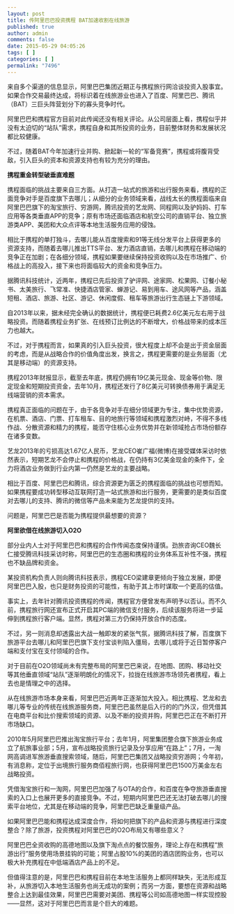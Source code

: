 ```yaml
---
layout: post
title: 传阿里巴巴投资携程 BAT加速收割在线旅游
published: true
author: admin
comments: false
date: 2015-05-29 04:05:26
tags: [ ]
categories: [ ]
permalink: "7496"
---
```



来自多个渠道的信息显示，阿里巴巴集团近期正与携程旅行网洽谈投资入股事宜。如果合作交易最终达成，将标识着在线旅游业也进入了百度、阿里巴巴、腾讯（BAT）三巨头阵营划分下的寡头竞争时代。

阿里巴巴和携程官方目前对此传闻还没有相关评论。从公司层面上看，携程似乎并没有太迫切的“站队”需求，携程自身和其所投资的业务，目前整体财务和发展状况都比较健康。

不过，随着BAT今年加速行业并购、掀起新一轮的“军备竞赛”，携程或将腹背受敌，引入巨头的资本和资源支持也有较为充分的理由。

**携程重金转型破垂直难题**

携程面临的挑战主要来自三方面。从打造一站式的旅游和出行服务来看，携程的正面竞争对手是百度旗下去哪儿；从细分的业务领域来看，战线太长的携程面临来自阿里巴巴旗下的淘宝旅行、穷游网，腾讯投资的艺龙网、同程网以及驴妈妈、打车应用等各类垂直APP的竞争；原有市场还面临酒店和航空公司的直销平台、独立旅游类APP、美团和大众点评等本地生活服务应用的侵蚀。

相比于携程的单打独斗，去哪儿能从百度搜索和91等无线分发平台上获得更多的资源支持，而随着去哪儿推出TTS平台、发力酒店直销，去哪儿和携程在移动端的竞争正在加剧；在各细分领域，携程如果要继续保持投资收购以及在市场推广、价格战上的高投入，接下来也将面临较大的资金和竞争压力。

据腾讯科技统计，近两年，携程已先后投资了驴评网、途家网、松果网、订餐小秘书、太美旅行、飞常准、快捷酒店管家、蝉游记、易到用车、途风网等产品，涵盖短租、酒店、旅游、社区、游记、休闲度假、租车等旅游出行生态链上下游领域。

自2013年以来，据未经完全确认的数据统计，携程便已耗费2.6亿美元左右用于战略投资。而随着携程业务扩张、在线预订比例达的不断增大，价格战带来的成本压力也越大。

不过，对于携程而言，如果真的引入巨头投资，很大程度上却不会是出于资金层面的考虑，而是从战略合作的价值角度出发，换言之，携程更需要的是业务层面（尤其是移动端）的资源支持。

携程2013年财报显示，截至去年底，携程仍拥有19亿美元现金、现金等价物、限定现金和短期投资资金，去年10月，携程还发行了8亿美元可转换债券用于满足无线端营销的资本需求。

携程真正面临的问题在于，由于各竞争对手在细分领域更为专注，集中优势资源，在机票、酒店、门票、打车租车、目的地旅行等领域和携程激烈对峙，不得不多线作战、分散资源和精力的携程，能否守住核心业务优势并在新领域抢占市场份额存在诸多变数。

艺龙2013年的亏损高达1.67亿人民币，艺龙CEO崔广福(微博)在接受媒体采访时依然表示，短期艺龙不会停止和携程的价格战，在仍持有3亿美金现金的条件下，全力将酒店业务做到行业内第一仍然是艺龙的主要战略。

相比于百度、阿里巴巴和腾讯，综合资源更为匮乏的携程面临的挑战也可想而知。如果携程要成功转型移动互联网打造一站式旅游和出行服务，更需要的是类似百度对去哪儿的支持、腾讯的微信等产品未来能为艺龙提供的支持。

问题是，阿里巴巴是否能为携程提供最想要的资源？

**阿里欲借在线旅游切入O2O**

部分业内人士对于阿里巴巴和携程的合作传闻态度保持谨慎。劲旅咨询CEO魏长仁接受腾讯科技采访时称，阿里巴巴的生态圈和携程的业务体系互补性不强，携程也不缺品牌和资金。

某投资机构负责人则向腾讯科技表示，携程CEO梁建章更倾向于独立发展，即便阿里巴巴入股，也只是财务投资的可能性，有助于其上市时谋取一个更高的估值。

事实上，去年针对腾讯投资携程的传闻，携程官方便曾发布声明予以否认。而不久前，携程旅行网还宣布正式开启其PC端的微信支付服务，后续该服务将进一步延伸到携程旅行客户端。显然，携程对第三方仍保持开放合作的态度。

不过，另一则消息却透露出大战一触即发的紧张气氛，据腾讯科技了解，百度旗下旅游平台去哪儿和阿里巴巴旗下支付宝谈判陷入僵局，去哪儿或将于近日暂停客户端和支付宝在支付领域的合作。

对于目前在O2O领域尚未有完整布局的阿里巴巴来说，在地图、团购、移动社交等其他垂直领域“站队”逐渐明朗化的情况下，拉拢在线旅游市场领先者携程，看上去也是情理之中的选择。

从在线旅游市场本身来看，阿里巴巴近两年正逐渐加大投入。相比携程、艺龙和去哪儿等专业的传统在线旅游服务商，阿里巴巴虽然是后入行的的门外汉，但凭借其在电商平台和比价搜索领域的资源、以及不断的投资并购，阿里巴巴正在不断打开市场缺口。

2010年5月阿里巴巴推出淘宝旅行平台；去年1月，阿里集团整合旗下旅游业务成立了航旅事业部；5月，宣布战略投资旅行记录及分享应用“在路上”；7月，一淘网高调进军旅游垂直搜索领域，随后，阿里巴巴集团又战略投资穷游网；今年初，有消息称，定位于出境旅行服务商佰程旅行网，也获得阿里巴巴1500万美金左右战略投资。

凭借淘宝旅行和一淘网，阿里巴巴加强了与OTA的合作，和百度在争夺旅游垂直搜索的入口上也展开更多的直接竞争。不过，短期内阿里巴巴还无法打破去哪儿的搜索平台地位，尤其是在移动端的竞争，阿里巴巴缺乏重量级产品。

如果阿里巴巴能和携程达成深度合作，将如何把旗下的产品和资源与携程进行深度整合？除了旅游，投资携程对阿里巴巴的O2O布局又有哪些意义？

阿里巴巴全资收购的高德地图以及旗下淘点点的餐饮服务，理论上存在和携程“旅游出行”服务使用场景挂钩的可能；阿里占股10%的美团的酒店团购业务，也可以极大补充携程在中低端酒店产品上的不足。

但值得注意的是，阿里巴巴和携程目前在本地生活服务上都同样缺失，无法形成互补，从旅游切入本地生活服务也尚无成功的案例；而另一方面，要想在资源和战略整合上达到最佳效果，阿里巴巴需要对美团、携程等公司如高德地图一样实现控股——显然，这对于阿里巴巴而言是个巨大的难题。
